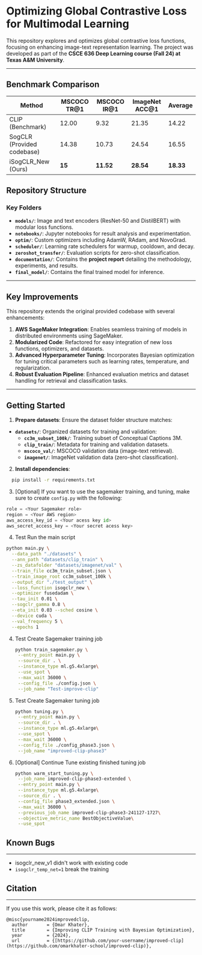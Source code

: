 # **Optimizing Global Contrastive Loss for Multimodal Learning**

This repository explores and optimizes global contrastive loss functions, focusing on enhancing image-text representation learning. The project was developed as part of the **CSCE 636 Deep Learning course (Fall 24) at Texas A&M University**.

---
## Benchmark Comparison


| **Method**        | **MSCOCO TR@1** | **MSCOCO IR@1** | **ImageNet ACC@1** | **Average** |
|--------------------|-----------------|------------------|--------------------|-------------|
| CLIP (Benchmark)   | 12.00           | 9.32             | 21.35              | 14.22       |
| SogCLR (Provided codebase)          | 14.38           | 10.73            | 24.54              | 16.55       |
| iSogCLR\_New (Ours)| **15**       | **11.52**        | **28.54**          | **18.33**   |


## **Repository Structure**

### **Key Folders**
- **`models/`**: Image and text encoders (ResNet-50 and DistilBERT) with modular loss functions.  
- **`notebooks/`**: Jupyter notebooks for result analysis and experimentation.  
- **`optim/`**: Custom optimizers including AdamW, RAdam, and NovoGrad.  
- **`scheduler/`**: Learning rate schedulers for warmup, cooldown, and decay.  
- **`zeroshot_transfer/`**: Evaluation scripts for zero-shot classification.  
- **`documentation/`**: Contains the **project report** detailing the methodology, experiments, and results.
- **`final_model/`**: Contains the final trained model for inference. 

---

## **Key Improvements**
This repository extends the original provided codebase with several enhancements:
1. **AWS SageMaker Integration**: Enables seamless training of models in distributed environments using SageMaker.
2. **Modularized Code**: Refactored for easy integration of new loss functions, optimizers, and datasets.
3. **Advanced Hyperparameter Tuning**: Incorporates Bayesian optimization for tuning critical parameters such as learning rates, temperature, and regularization.
4. **Robust Evaluation Pipeline**: Enhanced evaluation metrics and dataset handling for retrieval and classification tasks.

---

## **Getting Started**
1. **Prepare datasets**: Ensure the dataset folder structure matches:

- **`datasets/`**: Organized datasets for training and validation:  
  - **`cc3m_subset_100k/`**: Training subset of Conceptual Captions 3M.  
  - **`clip_train/`**: Metadata for training and validation datasets.  
  - **`mscoco_val/`**: MSCOCO validation data (image-text retrieval).  
  - **`imagenet/`**: ImageNet validation data (zero-shot classification).
    
2. **Install dependencies**:
   
  ```bash
    pip install -r requirements.txt
  ``` 
3. [Optional] If you want to use the sagemaker training, and tuning, make sure to create `config.py` with the following: 
  ```python
  role = <Your Sagemaker role>
  region = <Your AWS region>
  aws_access_key_id = <Your acess key id>
  aws_secret_access_key = <Your secret acess key>
  ```
4. Test Run the main script
   
  ```bash
  python main.py \
    --data_path "./datasets" \
    --ann_path "datasets/clip_train" \
    --zs_datafolder "datasets/imagenet/val" \
    --train_file cc3m_train_subset.json \
    --train_image_root cc3m_subset_100k \
    --output_dir "./test_output" \
    --loss_function isogclr_new \
    --optimizer fusedadam \
    --tau_init 0.01 \
    --sogclr_gamma 0.8 \
    --eta_init 0.03 --sched cosine \
    --device cuda \
    --val_frequency 5 \
    --epochs 1
   ```
4. Test Create Sagemaker training job
   
   ```bash
   python train_sagemaker.py \
    --entry_point main.py \
    --source_dir . \
    --instance_type ml.g5.4xlarge\
    --use_spot \
    --max_wait 36000 \
    --config_file ./config.json \
    --job_name "Test-improve-clip"
   ```
6. Test Create Sagemaker tuning job
   
   ```bash
   python tuning.py \
    --entry_point main.py \
    --source_dir . \
    --instance_type ml.g5.4xlarge\
    --use_spot \
    --max_wait 36000 \
    --config_file ./config_phase3.json \
    --job_name "improved-clip-phase3"
   ```
7. [Optional] Continue Tune existing finished tuning job
   
   ```bash
   python warm_start_tuning.py \
    --job_name improved-clip-phase3-extended \
    --entry_point main.py \
    --instance_type ml.g5.4xlarge\
    --source_dir . \
    --config_file phase3_extended.json \
    --max_wait 36000 \
    --previous_job_name improved-clip-phase3-241127-1727\
    --objective_metric_name BestObjectiveValue\
    --use_spot
   ```

## Known Bugs
---
- isogclr_new_v1 didn't work with existing code
- `isogclr_temp_net=1` break the training  

## Citation
---
If you use this work, please cite it as follows:
```
@misc{yourname2024improvedclip,
  author       = {Omar Khater},
  title        = {Improving CLIP Training with Bayesian Optimization},
  year         = {2024},
  url          = {[https://github.com/your-username/improved-clip](https://github.com/omarkhater-school/improved-clip)},
```
